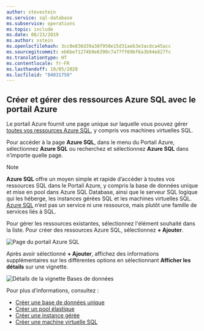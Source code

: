 ```yaml
---
author: stevestein
ms.service: sql-database
ms.subservice: operations
ms.topic: include
ms.date: 08/23/2019
ms.author: sstein
ms.openlocfilehash: 3cc8e836d39a38f950e15d31aeb3e3acdca45acc
ms.sourcegitcommit: eb6bef1274b9e6390c7a77ff69bf6a3b94e827fc
ms.translationtype: HT
ms.contentlocale: fr-FR
ms.lasthandoff: 10/05/2020
ms.locfileid: "84031750"
---
```

## <a name="create-and-manage-azure-sql-resources-with-the-azure-portal"></a>Créer et gérer des ressources Azure SQL avec le portail Azure

Le portail Azure fournit une page unique sur laquelle vous pouvez gérer [toutes vos ressources Azure SQL](https://go.microsoft.com/fwlink/?linkid=2100641), y compris vos machines virtuelles SQL.

Pour accéder à la page **Azure SQL**, dans le menu du Portail Azure, sélectionnez **Azure SQL** ou recherchez et sélectionnez **Azure SQL** dans n’importe quelle page.

> [!NOTE]
> **Azure SQL** offre un moyen simple et rapide d’accéder à toutes vos ressources SQL dans le Portail Azure, y compris la base de données unique et mise en pool dans Azure SQL Database, ainsi que le serveur SQL logique qui les héberge, les instances gérées SQL et les machines virtuelles SQL.  [Azure SQL](../azure-sql-iaas-vs-paas-what-is-overview.md) n’est pas un service ni une ressource, mais plutôt une famille de services liés à SQL. 

Pour gérer les ressources existantes, sélectionnez l'élément souhaité dans la liste. Pour créer des ressources Azure SQL, sélectionnez **+ Ajouter**. 

![Page du portail Azure SQL](./media/sql-database-create-manage-portal/add-azure-sql-resources.png)

Après avoir sélectionné **+ Ajouter**, affichez des informations supplémentaires sur les différentes options en sélectionnant **Afficher les détails** sur une vignette.

![Détails de la vignette Bases de données](./media/sql-database-create-manage-portal/single-sql-database-deployment-options.png)

Pour plus d’informations, consultez :

- [Créer une base de données unique](../database/single-database-create-quickstart.md)
- [Créer un pool élastique](../database/elastic-pool-overview.md#creating-a-new-sql-database-elastic-pool-using-the-azure-portal)
- [Créer une instance gérée](../managed-instance/instance-create-quickstart.md)
- [Créer une machine virtuelle SQL](../virtual-machines/windows/sql-vm-create-portal-quickstart.md)